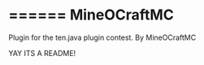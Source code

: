 ======
MineOCraftMC
======


Plugin for the ten.java plugin contest. By MineOCraftMC

YAY ITS A README!